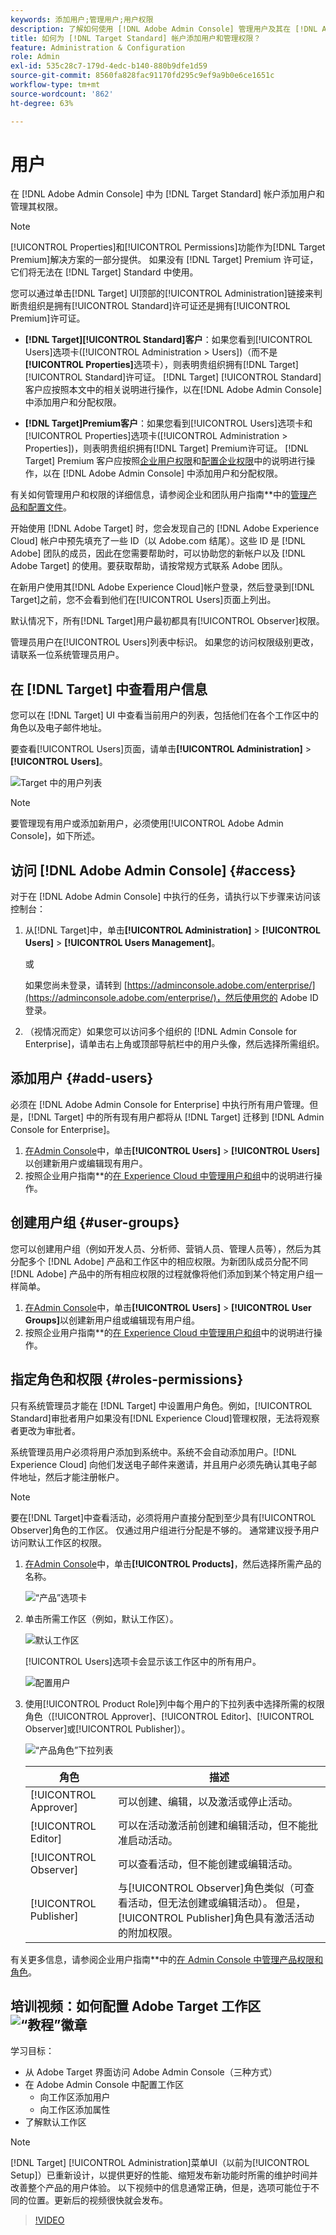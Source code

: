 ```yaml
---
keywords: 添加用户;管理用户;用户权限
description: 了解如何使用 [!DNL Adobe Admin Console] 管理用户及其在 [!DNL Adobe Target Standard] 中的权限和权利。
title: 如何为 [!DNL Target Standard] 帐户添加用户和管理权限？
feature: Administration & Configuration
role: Admin
exl-id: 535c28c7-179d-4edc-b140-880b9dfe1d59
source-git-commit: 8560fa828fac91170fd295c9ef9a9b0e6ce1651c
workflow-type: tm+mt
source-wordcount: '862'
ht-degree: 63%

---
```


# 用户

在 [!DNL Adobe Admin Console] 中为 [!DNL Target Standard] 帐户添加用户和管理其权限。

>[!NOTE]
>
>[!UICONTROL Properties]和[!UICONTROL Permissions]功能作为[!DNL Target Premium]解决方案的一部分提供。 如果没有 [!DNL Target] Premium 许可证，它们将无法在 [!DNL Target] Standard 中使用。
>
>您可以通过单击[!DNL Target] UI顶部的[!UICONTROL Administration]链接来判断贵组织是拥有[!UICONTROL Standard]许可证还是拥有[!UICONTROL Premium]许可证。
>
>* **[!DNL Target][!UICONTROL Standard]客户**：如果您看到[!UICONTROL Users]选项卡([!UICONTROL Administration > Users])（而不是&#x200B;**[!UICONTROL Properties]**&#x200B;选项卡），则表明贵组织拥有[!DNL Target] [!UICONTROL Standard]许可证。 [!DNL Target] [!UICONTROL Standard]客户应按照本文中的相关说明进行操作，以在[!DNL Adobe Admin Console]中添加用户和分配权限。
>
>* **[!DNL Target]Premium客户**：如果您看到[!UICONTROL Users]选项卡和[!UICONTROL Properties]选项卡([!UICONTROL Administration > Properties])，则表明贵组织拥有[!DNL Target] Premium许可证。 [!DNL Target] Premium 客户应按照[企业用户权限](/help/main/administrating-target/c-user-management/property-channel/property-channel.md)和[配置企业权限](/help/main/administrating-target/c-user-management/property-channel/properties-overview.md)中的说明进行操作，以在 [!DNL Adobe Admin Console] 中添加用户和分配权限。
>
>有关如何管理用户和权限的详细信息，请参阅企业和团队用户指南&#x200B;**&#x200B;中的[管理产品和配置文件](https://helpx.adobe.com/enterprise/using/manage-products-and-profiles.html)。

开始使用 [!DNL Adobe Target] 时，您会发现自己的 [!DNL Adobe Experience Cloud] 帐户中预先填充了一些 ID（以 Adobe.com 结尾）。这些 ID 是 [!DNL Adobe] 团队的成员，因此在您需要帮助时，可以协助您的新帐户以及 [!DNL Adobe Target] 的使用。要获取帮助，请按常规方式联系 Adobe 团队。

在新用户使用其[!DNL Adobe Experience Cloud]帐户登录，然后登录到[!DNL Target]之前，您不会看到他们在[!UICONTROL Users]页面上列出。

默认情况下，所有[!DNL Target]用户最初都具有[!UICONTROL Observer]权限。

管理员用户在[!UICONTROL Users]列表中标识。 如果您的访问权限级别更改，请联系一位系统管理员用户。

## 在 [!DNL Target] 中查看用户信息

您可以在 [!DNL Target] UI 中查看当前用户的列表，包括他们在各个工作区中的角色以及电子邮件地址。

要查看[!UICONTROL Users]页面，请单击&#x200B;**[!UICONTROL Administration]** > **[!UICONTROL Users]**。

![Target 中的用户列表](/help/main/administrating-target/c-user-management/c-user-management/assets/user-list-target.png)

>[!NOTE]
>
>要管理现有用户或添加新用户，必须使用[!UICONTROL Adobe Admin Console]，如下所述。

## 访问 [!DNL Adobe Admin Console] {#access}

对于在 [!DNL Adobe Admin Console] 中执行的任务，请执行以下步骤来访问该控制台：

1. 从[!DNL Target]中，单击&#x200B;**[!UICONTROL Administration]** > **[!UICONTROL Users]** > **[!UICONTROL Users Management]**。

   或

   如果您尚未登录，请转到 [https://adminconsole.adobe.com/enterprise/](https://adminconsole.adobe.com/enterprise/)，然后使用您的 Adobe ID 登录。

1. （视情况而定）如果您可以访问多个组织的 [!DNL Admin Console for Enterprise]，请单击右上角或顶部导航栏中的用户头像，然后选择所需组织。

## 添加用户 {#add-users}

必须在 [!DNL Adobe Admin Console for Enterprise] 中执行所有用户管理。但是，[!DNL Target] 中的所有现有用户都将从 [!DNL Target] 迁移到 [!DNL Admin Console for Enterprise]。

1. [在Admin Console](/help/main/administrating-target/c-user-management/c-user-management/user-management.md#section_79796E0227D048F59BAE0AB02E544EBE)中，单击&#x200B;**[!UICONTROL Users]** > **[!UICONTROL Users]**&#x200B;以创建新用户或编辑现有用户。
1. 按照企业用户指南&#x200B;**&#x200B;的[在 Experience Cloud 中管理用户和组](https://helpx.adobe.com/enterprise/help/users.html)中的说明进行操作。

## 创建用户组 {#user-groups}

您可以创建用户组（例如开发人员、分析师、营销人员、管理人员等），然后为其分配多个 [!DNL Adobe] 产品和工作区中的相应权限。为新团队成员分配不同 [!DNL Adobe] 产品中的所有相应权限的过程就像将他们添加到某个特定用户组一样简单。

1. [在Admin Console](/help/main/administrating-target/c-user-management/c-user-management/user-management.md#section_79796E0227D048F59BAE0AB02E544EBE)中，单击&#x200B;**[!UICONTROL Users]** > **[!UICONTROL User Groups]**&#x200B;以创建新用户组或编辑现有用户组。
1. 按照企业用户指南&#x200B;**&#x200B;的[在 Experience Cloud 中管理用户和组](https://helpx.adobe.com/enterprise/help/users.html)中的说明进行操作。

## 指定角色和权限 {#roles-permissions}

只有系统管理员才能在 [!DNL Target] 中设置用户角色。例如，[!UICONTROL Standard]审批者用户如果没有[!DNL Experience Cloud]管理权限，无法将观察者更改为审批者。

系统管理员用户必须将用户添加到系统中。系统不会自动添加用户。[!DNL Experience Cloud] 向他们发送电子邮件来邀请，并且用户必须先确认其电子邮件地址，然后才能注册帐户。

>[!NOTE]
>
>要在[!DNL Target]中查看活动，必须将用户直接分配到至少具有[!UICONTROL Observer]角色的工作区。 仅通过用户组进行分配是不够的。 通常建议授予用户访问默认工作区的权限。

1. [在Admin Console](/help/main/administrating-target/c-user-management/c-user-management/user-management.md#section_79796E0227D048F59BAE0AB02E544EBE)中，单击&#x200B;**[!UICONTROL Products]**，然后选择所需产品的名称。

   ![“产品”选项卡](/help/main/administrating-target/c-user-management/c-user-management/assets/workspace-publisher.png)

1. 单击所需工作区（例如，默认工作区）。

   ![默认工作区](/help/main/administrating-target/c-user-management/c-user-management/assets/default-workspace-new.png)

   [!UICONTROL Users]选项卡会显示该工作区中的所有用户。

   ![配置用户](/help/main/administrating-target/c-user-management/c-user-management/assets/configuration_users-new-publisher.png)

1. 使用[!UICONTROL Product Role]列中每个用户的下拉列表中选择所需的权限角色（[!UICONTROL Approver]、[!UICONTROL Editor]、[!UICONTROL Observer]或[!UICONTROL Publisher]）。

   ![“产品角色”下拉列表](/help/main/administrating-target/c-user-management/c-user-management/assets/product-role-new.png)

   | 角色 | 描述 |
   |--- |--- |
   | [!UICONTROL Approver] | 可以创建、编辑，以及激活或停止活动。 |
   | [!UICONTROL Editor] | 可以在活动激活前创建和编辑活动，但不能批准启动活动。 |
   | [!UICONTROL Observer] | 可以查看活动，但不能创建或编辑活动。 |
   | [!UICONTROL Publisher] | 与[!UICONTROL Observer]角色类似（可查看活动，但无法创建或编辑活动）。 但是，[!UICONTROL Publisher]角色具有激活活动的附加权限。 |

有关更多信息，请参阅企业用户指南&#x200B;**&#x200B;中的[在 Admin Console 中管理产品权限和角色](https://helpx.adobe.com/enterprise/help/manage-permissions-and-roles.html)。

## 培训视频：如何配置 Adobe Target 工作区 ![“教程”徽章](/help/main/assets/tutorial.png)

学习目标：

* 从 Adobe Target 界面访问 Adobe Admin Console（三种方式）
* 在 Adobe Admin Console 中配置工作区
   * 向工作区添加用户
   * 向工作区添加属性
* 了解默认工作区

>[!NOTE]
>
>[!DNL Target] [!UICONTROL Administration]菜单UI（以前为[!UICONTROL Setup]）已重新设计，以提供更好的性能、缩短发布新功能时所需的维护时间并改善整个产品的用户体验。 以下视频中的信息通常正确，但是，选项可能位于不同的位置。更新后的视频很快就会发布。

>[!VIDEO](https://video.tv.adobe.com/v/19463/)
